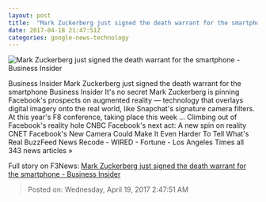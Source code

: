 ```yaml
---
layout: post
title:  "Mark Zuckerberg just signed the death warrant for the smartphone - Business Insider"
date: 2017-04-18 21:47:51Z
categories: google-news-technology
---
```


![Mark Zuckerberg just signed the death warrant for the smartphone - Business Insider](http://static1.businessinsider.com/image/58f65ef5f40daedd048b5352-1190-625/mark-zuckerberg-just-signed-the-death-warrant-for-the-smartphone.jpg)

Business Insider Mark Zuckerberg just signed the death warrant for the smartphone Business Insider It's no secret Mark Zuckerberg is pinning Facebook's prospects on augmented reality — technology that overlays digital imagery onto the real world, like Snapchat's signature camera filters. At this year's F8 conference, taking place this week ... Climbing out of Facebook's reality hole CNBC Facebook's next act: A new spin on reality CNET Facebook's New Camera Could Make It Even Harder To Tell What's Real BuzzFeed News Recode - WIRED - Fortune - Los Angeles Times all 343 news articles »


Full story on F3News: [Mark Zuckerberg just signed the death warrant for the smartphone - Business Insider](http://www.f3nws.com/n/ngNcYE)

> Posted on: Wednesday, April 19, 2017 2:47:51 AM

